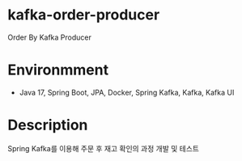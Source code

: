 # kafka-order-producer
Order By Kafka Producer

# Environmment
- Java 17, Spring Boot, JPA, Docker, Spring Kafka, Kafka, Kafka UI

# Description
Spring Kafka를 이용해 주문 후 재고 확인의 과정 개발 및 테스트
